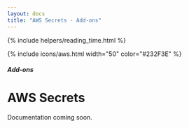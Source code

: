 ```yaml
---
layout: docs
title: "AWS Secrets - Add-ons"
---
```


{% include helpers/reading_time.html %}

{% include icons/aws.html width="50" color="#232F3E" %}

##### Add-ons

# AWS Secrets

Documentation coming soon.
